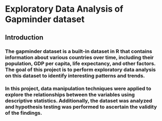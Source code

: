 # Exploratory Data Analysis of Gapminder dataset


## Introduction

### The gapminder dataset is a built-in dataset in R that contains information about various countries over time, including their population, GDP per capita, life expectancy, and other factors. The goal of this project is to perform exploratory data analysis on this dataset to identify interesting patterns and trends.


### In this project, data manipulation techniques were applied to explore the relationships between the variables using descriptive statistics. Additionally, the dataset was analyzed and hypothesis testing was performed to ascertain the validity of the findings.
